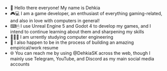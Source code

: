 - 👋 Hello there everyone! My name is Dehkia
- 🎮💻 I am a game developer, an enthusiast of everything gaming-related, and also in love with computers in general!
- ⌨🖱 I use Unreal Engine 5 and Godot 4 to develop my games, and I intend to continue learning about them and sharpening my skills
- 👨🏼‍🎓 I am urrently studying computer engineering
- 📃 I also happen to be in the process of building an amazing empirical/work resume
- 🌐 You can reach me by using @DehkiaSK across the web, though I mainly use Telegram, YouTube, and Discord as my main social media accounts

<!---
DehkiaSK/DehkiaSK is a ✨ special ✨ repository because its `README.md` (this file) appears on your GitHub profile.
You can click the Preview link to take a look at your changes.
--->
